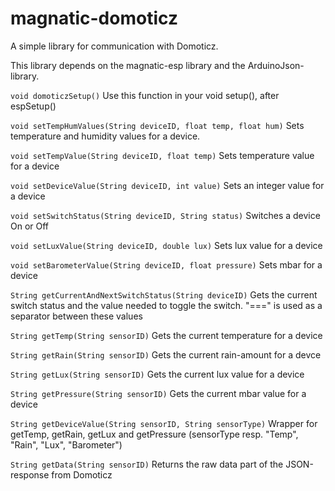 # magnatic-domoticz
A simple library for communication with Domoticz.

This library depends on the magnatic-esp library and the ArduinoJson-library.

`void domoticzSetup()`
  Use this function in your void setup(), after espSetup()

`void setTempHumValues(String deviceID, float temp, float hum)`
Sets temperature and humidity values for a device.

`void setTempValue(String deviceID, float temp)`
Sets temperature value for a device

`void setDeviceValue(String deviceID, int value)`
Sets an integer value for a device

`void setSwitchStatus(String deviceID, String status)`
Switches a device On or Off

`void setLuxValue(String deviceID, double lux)`
Sets lux value for a device

`void setBarometerValue(String deviceID, float pressure)`
Sets mbar for a device

`String getCurrentAndNextSwitchStatus(String deviceID)`
Gets the current switch status and the value needed to toggle the switch. "===" is used as a separator between these values

`String getTemp(String sensorID)`
Gets the current temperature for a device

`String getRain(String sensorID)`
Gets the current rain-amount for a devce

`String getLux(String sensorID)`
Gets the current lux value for a device

`String getPressure(String sensorID)`
Gets the current mbar value for a device

`String getDeviceValue(String sensorID, String sensorType)`
Wrapper for getTemp, getRain, getLux and getPressure (sensorType resp. "Temp", "Rain", "Lux", "Barometer")

`String getData(String sensorID)`
Returns the raw data part of the JSON-response from Domoticz

